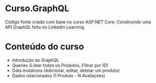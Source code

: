 # Curso.GraphQL

Código fonte criado com base no curso ASP.NET Core: Construindo uma API GraphQL feito no Linkedin Learning.

# Conteúdo do curso 

- Introdução ao GraphQL 
- Queries (Listar todos os Produtos, Filtrar por ID)
- Data mutations (Adicionar, editar, deletar um produto)
- Dados relacionados (1 Produto - N Avaliações)
  
